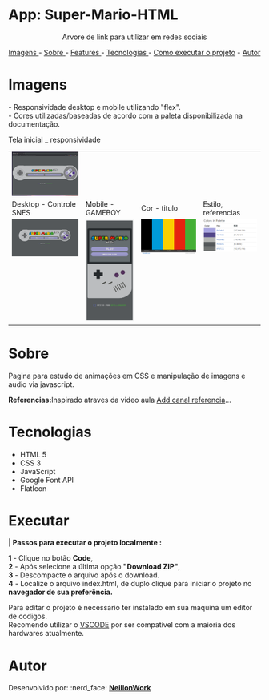 # App: Super-Mario-HTML

<p align="center">Arvore de link para utilizar em redes sociais</p>

<p align="center">
<a href="#imagens">Imagens </a> -
<a href="#sobre">Sobre </a> -
<a href="#features">Features </a> -
<a href="#tecnologias">Tecnologias </a> -
<a href="#executar">Como executar o projeto</a> -
<a href="#autor">Autor </a>
</p>

# Imagens

<p>
- Responsividade desktop e mobile utilizando "flex".</br>
- Cores utilizadas/baseadas de acordo com a paleta disponibilizada na documentação.
</p>

<table>
 <tr>
 Tela inicial _ responsividade
 </tr>
   <tr>
     <td valign="top"><img src="./images/animacao.gif"></td>
  </tr>
  <tr>
    <td>Desktop - Controle SNES</td>
    <td>Mobile - GAMEBOY</td>
    <td>Cor - titulo</td>
    <td>Estilo, referencias</td>
  </tr>

  <tr>
    <td valign="top"><img src="./images/Desktop.png"></td>
    <td valign="top"><img src="./images/Mobile.png"></td>  
    <td valign="top"><img src="./images/logoEstilo.png"></td>
    <td valign="top"><img src="./images/cores.png"></td>
  </tr>

 </table>

# Sobre

<p>
Pagina para estudo de animações em CSS e manipulação de imagens e audio via javascript.
</p>
<strong>Referencias:</strong><span>Inspirado atraves da video aula <a href="">Add canal referencia</a>...

# Tecnologias

<ul>
<li>HTML 5</li>
<li>CSS 3</li>
<li>JavaScript</li>
<li>Google Font API</li>
<li>FlatIcon</li>
</ul>

# Executar

<strong> | Passos para executar o projeto localmente :</strong>

<p>
<b>1</b> - Clique no botão <b>Code</b>,</br> 
<b>2</b> - Após selecione a última opção <b>"Download ZIP"</b>,</br>
<b>3</b> - Descompacte o arquivo após o download.</br>
<b>4</b> - Localize o arquivo index.html, de duplo clique para iniciar o projeto no <b>navegador de sua preferência.</b> </br>
</p>
<p>
Para editar o projeto é necessario ter instalado em sua maquina um editor de codigos.</br>
Recomendo utilizar o <a href="https://code.visualstudio.com/download" target="_blank">VSCODE</a> por ser compativel com a maioria dos hardwares atualmente. 
</p>

# Autor

<p>
Desenvolvido por: :nerd_face: <a href="https://github.com/NeillonWork"><strong> NeillonWork</strong>
</p>
